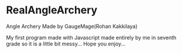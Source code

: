 # RealAngleArchery
Angle Archery
Made by GaugeMage(Rohan Kakkilaya)

My first program made with Javascript made entirely by me in seventh grade so it is a little bit messy...
Hope you enjoy...
